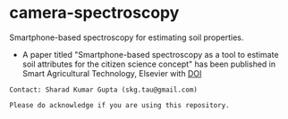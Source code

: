 # camera-spectroscopy
Smartphone-based spectroscopy for estimating soil properties.

- A paper titled "Smartphone-based spectroscopy as a tool to estimate soil attributes for the citizen science concept" has been published in Smart Agricultural Technology, Elsevier with [DOI](https://doi.org/10.1016/j.atech.2023.100327)


`Contact: Sharad Kumar Gupta (skg.tau@gmail.com)`

`Please do acknowledge if you are using this repository.`
